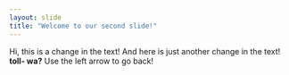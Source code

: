 ```yaml
---
layout: slide
title: "Welcome to our second slide!"
---
```

Hi, this is a change in the text! And here is just another change in the text! **toll- wa?**
Use the left arrow to go back!
